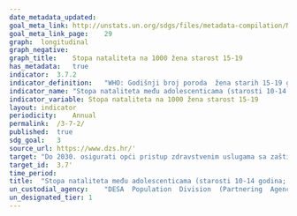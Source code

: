```yaml
---	
date_metadata_updated:	
goal_meta_link:	http://unstats.un.org/sdgs/files/metadata-compilation/Metadata-Goal-3.pdf'
goal_meta_link_page:	29
graph:	longitudinal
graph_negative:	
graph_title:	Stopa nataliteta na 1000 žena starost 15-19
has_metadata:	true
indicator:	3.7.2
indicator_definition:	"WHO: Godišnji broj poroda  žena starih 15-19 godina na 1 000 žena u toj dobnoj skupini. Ovaj se pokazatelj također naziva i specifična stopa fertiliteta za žene stare 15-19 godina. Population  Division/DESA,  United  Nations: Metapodaci o definiciji, načinu računanja i drugim informacijama o porodima adolescentica (15-19 godina) uključeni su u MDG bazu podataka, jer je to indikator (5.4) koji se koristi za globalno praćenje MDG-cilja 5.b. Do 2015. potrebno je postići univerzalni pristup reproduktivnom zdravlju. Molimo pogledajte http://unstats.un.org/unsd/mdg/Metadata.aspx . Definicija i način izračunavanja stope nataliteta u starosti 10-14 godina slična je izračunavanju stope nataliteta u kod starosti 15 -19 godina."
indicator_name:	"Stopa nataliteta među adolescenticama (starosti 10-14 godina; starosti 15-19 godina) na 1,000 žena u toj dobnoj skupini"
indicator_variable:	Stopa nataliteta na 1000 žena starost 15-19
layout:	indicator
periodicity:	Annual
permalink:	/3-7-2/
published:	true
sdg_goal:	3
source_url:	https://www.dzs.hr/'
target:	"Do 2030. osigurati opći pristup zdravstvenim uslugama sa zaštitom spolnog i reproduktivnog zdravlja, uključujući planiranje obitelji, informiranje i obrazovanje te integraciju reproduktivnog zdravlja u nacionalne strategije i programe"
target_id:	3.7'
time_period:	
title:	"Stopa nataliteta među adolescenticama (starosti 10-14 godina; starosti 15-19 godina) na 1,000 žena u toj dobnoj skupini"
un_custodial_agency:	"DESA  Population  Division  (Partnering  Agencies:  UNFPA,  WHO)"
un_designated_tier:	1
---	
```

